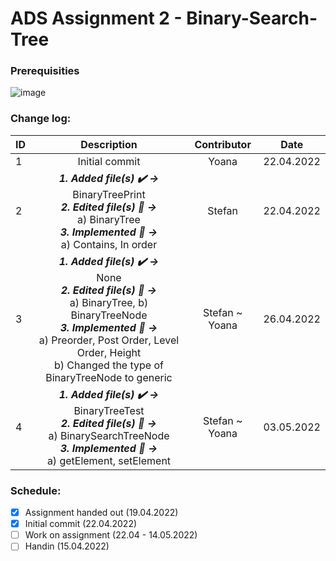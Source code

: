 # ADS Assignment 2 - Binary-Search-Tree

### Prerequisities
![image](https://user-images.githubusercontent.com/82092907/164653230-928b8658-4534-4014-8a4a-7aa54d96b5fc.png)

### Change log:
| ID| Description | Contributor | Date | 
| - |:-----------:|:-----------:|:----:| 
| 1 |Initial commit| Yoana | 22.04.2022 |  
| 2 | ***1. Added file(s) ✔️ ->*** <br/> BinaryTreePrint <br/> ***2. Edited file(s) 📝 ->*** <br/> a) BinaryTree <br/> ***3. Implemented 💪 ->*** <br/> a) Contains, In order <br/> | Stefan | 22.04.2022|
| 3 | ***1. Added file(s) ✔️ ->*** <br/> None <br/> ***2. Edited file(s) 📝 ->*** <br/> a) BinaryTree, b) BinaryTreeNode <br/> ***3. Implemented 💪 ->*** <br/> a) Preorder, Post Order, Level Order, Height <br/> b) Changed the type of BinaryTreeNode to generic <T> | Stefan ~ Yoana | 26.04.2022|
| 4 | ***1. Added file(s) ✔️ ->*** <br/> BinaryTreeTest <br/> ***2. Edited file(s) 📝 ->*** <br/> a) BinarySearchTreeNode <br/> ***3. Implemented 💪 ->*** <br/> a) getElement, setElement <br/> | Stefan ~ Yoana | 03.05.2022|

### Schedule:

- [x] Assignment handed out (19.04.2022)
- [x] Initial commit (22.04.2022)
- [ ] Work on assignment (22.04 - 14.05.2022)
- [ ] Handin (15.04.2022)
